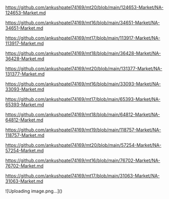 <p><a href="https://github.com/ankushpatel74169/mt20/blob/main/124653-Market/NA-124653-Market.md">https://github.com/ankushpatel74169/mt20/blob/main/124653-Market/NA-124653-Market.md</a></p><p><a href="https://github.com/ankushpatel74169/mt16/blob/main/34651-Market/NA-34651-Market.md">https://github.com/ankushpatel74169/mt16/blob/main/34651-Market/NA-34651-Market.md</a></p><p><a href="https://github.com/ankushpatel74169/mt17/blob/main/113917-Market/NA-113917-Market.md">https://github.com/ankushpatel74169/mt17/blob/main/113917-Market/NA-113917-Market.md</a></p><p><a href="https://github.com/ankushpatel74169/mt18/blob/main/36428-Market/NA-36428-Market.md">https://github.com/ankushpatel74169/mt18/blob/main/36428-Market/NA-36428-Market.md</a></p><p><a href="https://github.com/ankushpatel74169/mt20/blob/main/131377-Market/NA-131377-Market.md">https://github.com/ankushpatel74169/mt20/blob/main/131377-Market/NA-131377-Market.md</a></p><p><a href="https://github.com/ankushpatel74169/mt16/blob/main/33093-Market/NA-33093-Market.md">https://github.com/ankushpatel74169/mt16/blob/main/33093-Market/NA-33093-Market.md</a></p><p><a href="https://github.com/ankushpatel74169/mt17/blob/main/65393-Market/NA-65393-Market.md">https://github.com/ankushpatel74169/mt17/blob/main/65393-Market/NA-65393-Market.md</a></p><p><a href="https://github.com/ankushpatel74169/mt18/blob/main/64812-Market/NA-64812-Market.md">https://github.com/ankushpatel74169/mt18/blob/main/64812-Market/NA-64812-Market.md</a></p><p><a href="https://github.com/ankushpatel74169/mt19/blob/main/118757-Market/NA-118757-Market.md">https://github.com/ankushpatel74169/mt19/blob/main/118757-Market/NA-118757-Market.md</a></p><p><a href="https://github.com/ankushpatel74169/mt20/blob/main/57254-Market/NA-57254-Market.md">https://github.com/ankushpatel74169/mt20/blob/main/57254-Market/NA-57254-Market.md</a></p><p><a href="https://github.com/ankushpatel74169/mt16/blob/main/76702-Market/NA-76702-Market.md">https://github.com/ankushpatel74169/mt16/blob/main/76702-Market/NA-76702-Market.md</a></p><p><a href="https://github.com/ankushpatel74169/mt17/blob/main/31063-Market/NA-31063-Market.md">https://github.com/ankushpatel74169/mt17/blob/main/31063-Market/NA-31063-Market.md</a></p>
![Uploading image.png…]()
